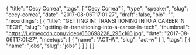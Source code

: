 {
  "title": "Cecy Correa",
  "tags": [
    "Cecy Correa"
  ],
  "type": "speaker",
  "slug": "cecy-correa",
  "date": "2017-08-06T17:01:27",
  "draft": false,
  "bio": "",
  "recordings": [
    {
      "title": "GETTING IN: TRANSITIONING INTO A CAREER IN TECH",
      "slug": "getting-in-transitioning-into-a-career-in-tech",
      "thumbnail": "https://i.vimeocdn.com/video/650698228_295x166.jpg",
      "date": "2017-08-06T17:01:27",
      "meetups": [
        {
          "name": "ACT-W",
          "slug": "act-w"
        }
      ],
      "tags": [
        {
          "name": "jobs",
          "slug": "jobs"
        }
      ]
    }
  ]
}